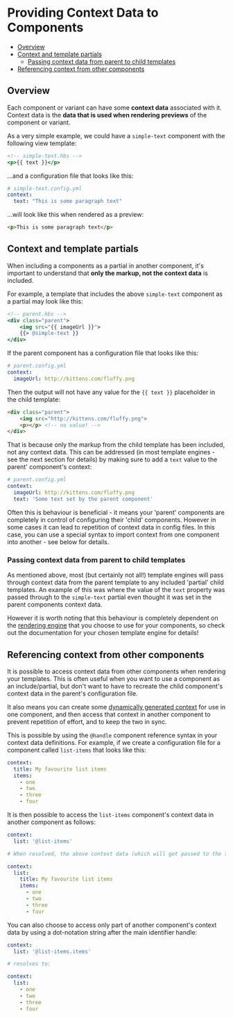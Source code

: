 # Providing Context Data to Components

<!-- START doctoc generated TOC please keep comment here to allow auto update -->
<!-- DON'T EDIT THIS SECTION, INSTEAD RE-RUN doctoc TO UPDATE -->


- [Overview](#overview)
- [Context and template partials](#context-and-template-partials)
  - [Passing context data from parent to child templates](#passing-context-data-from-parent-to-child-templates)
- [Referencing context from other components](#referencing-context-from-other-components)

<!-- END doctoc generated TOC please keep comment here to allow auto update -->

## Overview

Each component or variant can have some **context data** associated with it. Context data is the **data that is used when rendering previews** of the component or variant.

As a very simple example, we could have a `simple-text` component with the following view template:

```handlebars
<!-- simple-text.hbs -->
<p>{{ text }}</p>
```

...and a configuration file that looks like this:

```yaml
# simple-text.config.yml
context:
  text: "This is some paragraph text"
```
...will look like this when rendered as a preview:

```html
<p>This is some paragraph text</p>
```

## Context and template partials

When including a components as a partial in another component, it's important to understand that **only the markup, not the context data** is included.

For example, a template that includes the above `simple-text` component as a partial may look like this:

```handlebars
<!-- parent.hbs -->
<div class="parent">
    <img src="{{ imageUrl }}">
    {{> @simple-text }}
</div>
```
If the parent component has a configuration file that looks like this:

```yaml
# parent.config.yml
context:
  imageUrl: http://kittens.com/fluffy.png
```
Then the output will not have any value for the `{{ text }}` placeholder in the child template:

```html
<div class="parent">
    <img src="http://kittens.com/fluffy.png">
    <p></p> <!-- no value! -->
</div>
```
That is because only the markup from the child template has been included, not any context data. This can be addressed (in most template engines - see the next section for details) by making sure to add a `text` value to the parent' component's context:

```yaml
# parent.config.yml
context:
  imageUrl: http://kittens.com/fluffy.png
  text: 'Some text set by the parent component'
```

Often this is behaviour is beneficial - it means your 'parent' components are completely in control of configuring their 'child' components. However in some cases it can lead to repetition of context data in config files. In this case, you can use a special syntax to import context from one component into another - see below for details.

### Passing context data from parent to child templates

As mentioned above, most (but certainly not all!) template engines will pass through context data from the parent template to any included 'partial' child templates. An example of this was where the value of the `text` property was passed through to the `simple-text` partial even thought it was set in the parent components context data.

However it is worth noting that this behaviour is completely dependent on the [rendering engine](/docs/engines/overview.md) that you choose to use for your components, so check out the documentation for your chosen template engine for details!

## Referencing context from other components

It is possible to access context data from other components when rendering your templates. This is often useful when you want to use a component as an include/partial, but don't want to have to recreate the child component's context data in the parent's configuration file.

It also means you can create some [dynamically generated context](/docs/guides/dynamic-context.md) for use in one component, and then access that context in another component to prevent repetition of effort, and to keep the two in sync.

This is possible by using the `@handle` component reference syntax in your context data definitions. For example, if we create a configuration file for a component called `list-items` that looks like this:

```yaml
context:
  title: My favourite list items
  items:
    - one
    - two
    - three
    - four
```
It is then possible to access the `list-items` component's context data in another component as follows:

```yaml
context:
  list: '@list-items'

# When resolved, the above context data (which will get passed to the template when rendered) will look as follows:

context:
  list:
    title: My favourite list items
    items:
      - one
      - two
      - three
      - four
```
You can also choose to access only part of another component's context data by using a dot-notation string after the main identifier handle:

```yaml
context:
  list: '@list-items.items'

# resolves to:

context:
  list:
    - one
    - two
    - three
    - four
```
